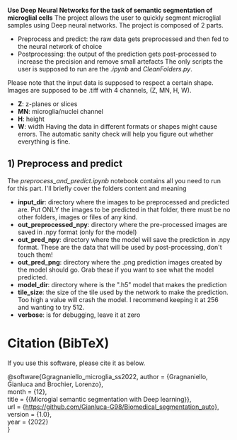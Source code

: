**Use Deep Neural Networks for the task of semantic segmentation of microglial cells**
The project allows the user to quickly segment microglial samples using Deep neural networks. The project is composed of 2 parts. 
- Preprocess and predict: the raw data gets preprocessed and then fed to the neural network of choice
- Postprocessing: the output of the prediction gets post-processed to increase the precision and remove small artefacts
The only scripts the user is supposed to run are the *.ipynb* and *CleanFolders.py*. 

Please note that the input data is supposed to respect a certain shape. Images are supposed to be .tiff with 4 channels, (Z, MN, H, W). 
- **Z**: z-planes or slices
- **MN**: microglia/nuclei channel
- **H**: height
- **W**: width
Having the data in different formats or shapes might cause errors. The automatic sanity check will help you figure out whether everything is fine.

## 1) Preprocess and predict
The *preprocess_and_predict.ipynb* notebook contains all you need to run for this part.
I'll briefly cover the folders content and meaning

- **input_dir**: directory where the images to be preprocessed and predicted are. Put ONLY the images to be predicted in that folder, there must be no other folders, images or files of any kind.
- **out_preprocessed_npy**: directory where the pre-processed images are saved in .npy format (only for the model)
- **out_pred_npy**: directory where the model will save the prediction in .npy format. These are the data that will be used by post-processing, don't touch them!
- **out_pred_png**: directory where the .png prediction images created by the model should go. Grab these if you want to see what the model predicted.
- **model_dir**: directory where is the ".h5" model that makes the prediction
- **tile_size**: the size of the tile used by the network to make the prediction. Too high a value will crash the model. I recommend keeping it at 256 and wanting to try 512.
- **verbose**: is for debugging, leave it at zero


# Citation (BibTeX)
If you use this software, please cite it as below.

@software{Ggragnaniello_microglia_ss2022,
  author = {Gragnaniello, Gianluca and Brochier, Lorenzo},  
  month = {12},  
  title = {{Microgial semantic segmentation with Deep learning}},  
  url = {https://github.com/Gianluca-G98/Biomedical_segmentation_auto},  
  version = {1.0},  
  year = {2022}  
}
